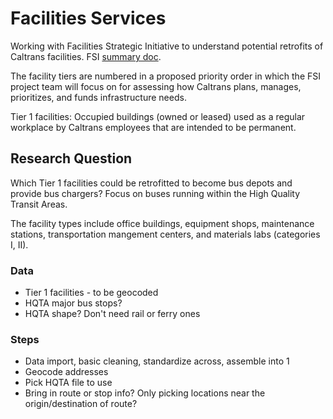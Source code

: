 # Facilities Services

Working with Facilities Strategic Initiative to understand potential retrofits of Caltrans facilities. FSI [summary doc]().

The facility tiers are numbered in a proposed priority order in which the FSI project team will focus on for assessing how Caltrans plans, manages, prioritizes, and funds infrastructure needs.

Tier 1 facilities: Occupied buildings (owned or leased) used as a regular workplace by Caltrans employees that are intended to be permanent. 

## Research Question

Which Tier 1 facilities could be retrofitted to become bus depots and provide bus chargers? Focus on buses running within the High Quality Transit Areas.

The facility types include office buildings, equipment shops, maintenance stations, transportation mangement centers, and materials labs (categories I, II).

### Data
* Tier 1 facilities - to be geocoded
* HQTA major bus stops?
* HQTA shape? Don't need rail or ferry ones

### Steps
* Data import, basic cleaning, standardize across, assemble into 1
* Geocode addresses
* Pick HQTA file to use
* Bring in route or stop info? Only picking locations near the origin/destination of route?
